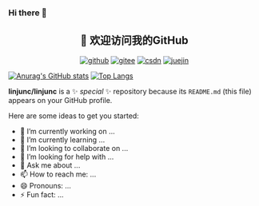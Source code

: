 ### Hi there 👋
<h2 align="center">👋 欢迎访问我的GitHub</h2>
<p align="center">
  <a href="https://github.com/linjunc"><img src="https://img.shields.io/badge/GitHub-ff79c6" alt="github"></a>
  <a href="https://gitee.com/Linjc66"><img src="https://img.shields.io/badge/Gitee-fe7300" alt="gitee"></a>
  <a href="https://blog.csdn.net/m0_50855872"><img src="https://img.shields.io/badge/CSDN-cf000e" alt="csdn"></a>
  <a href="https://juejin.cn/user/1460594842018446"><img src="https://img.shields.io/badge/juejin-brightgreen" alt="juejin"></a>
</p>

[![Anurag's GitHub stats](https://github-readme-stats.vercel.app/api?username=linjunc&show_icons=true&theme=radical)](https://github.com/linjunc) [![Top Langs](https://github-readme-stats.vercel.app/api/top-langs/?username=linjunc)](https://github.com/linjunc)


**linjunc/linjunc** is a ✨ _special_ ✨ repository because its `README.md` (this file) appears on your GitHub profile.

Here are some ideas to get you started:

- 🔭 I’m currently working on ...
- 🌱 I’m currently learning ...
- 👯 I’m looking to collaborate on ...
- 🤔 I’m looking for help with ...
- 💬 Ask me about ...
- 📫 How to reach me: ...
- 😄 Pronouns: ...
- ⚡ Fun fact: ...


